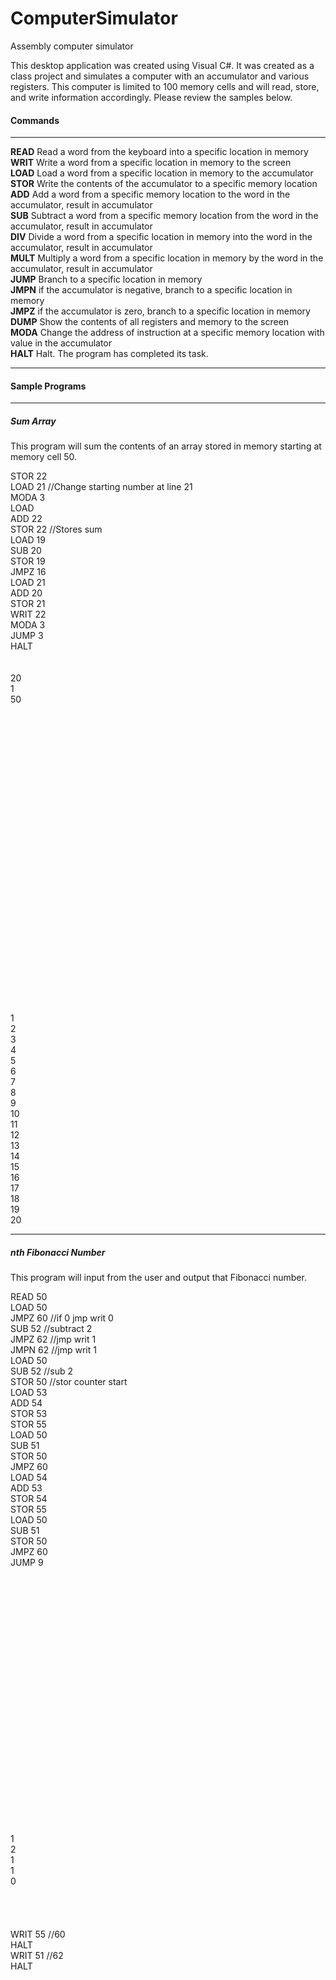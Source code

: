 ComputerSimulator
=================

<p>Assembly computer simulator</p>
<p>This desktop application was created using Visual C#.  It was created as a class project and simulates a computer with an accumulator and various registers.  This computer is limited to 100 memory cells and will read, store, and write information accordingly.  Please review the samples below.</p>

<h4>Commands</h4>
<hr>
<p>
<b>READ</b> Read a word from the keyboard into a specific location in memory<br>
<b>WRIT</b> Write a word from a specific location in memory to the screen<br>
<b>LOAD</b> Load a word from a specific location in memory to the accumulator<br>
<b>STOR</b> Write the contents of the accumulator to a specific memory location<br>
<b>ADD</b> Add a word from a specific memory location to the word in the accumulator, result
in accumulator<br>
<b>SUB</b> Subtract a word from a specific memory location from the word in the accumulator,
result in accumulator<br>
<b>DIV</b> Divide a word from a specific location in memory into the word in the accumulator,
result in accumulator<br>
<b>MULT</b> Multiply a word from a specific location in memory by the word in the accumulator,
result in accumulator<br>
<b>JUMP</b> Branch to a specific location in memory<br>
<b>JMPN</b> if the accumulator is negative, branch to a specific location in memory<br>
<b>JMPZ</b> if the accumulator is zero, branch to a specific location in memory<br>
<b>DUMP</b> Show the contents of all registers and memory to the screen<br>
<b>MODA</b> Change the address of instruction at a specific memory location with value in the
accumulator<br>
<b>HALT</b> Halt. The program has completed its task.
</p>
<hr>

<h4>Sample Programs</h4>
<hr>
<h5>Sum Array</h5>
<p>
This program will sum the contents of an array stored in memory starting at memory cell 50.
</p>
<p>
STOR 22<br>
LOAD 21 //Change starting number at line 21<br>
MODA 3<br>
LOAD <br>
ADD 22<br>
STOR 22 //Stores sum<br>
LOAD 19<br>
SUB 20<br>
STOR 19<br>
JMPZ 16<br>
LOAD 21<br>
ADD 20<br>
STOR 21<br>
WRIT 22<br>
MODA 3<br>
JUMP 3<br>
HALT<br>
<br>
<br>
20<br>
1<br>
50<br>
<br>
<br>
<br>
<br>
<br>
<br>
<br>
<br>
<br>
<br>
<br>
<br>
<br>
<br>
<br>
<br>
<br>
<br>
<br>
<br>
<br>
<br>
<br>
<br>
<br>
<br>
<br>
<br>
<br>
1<br>
2<br>
3<br>
4<br>
5<br>
6<br>
7<br>
8<br>
9<br>
10<br>
11<br>
12<br>
13<br>
14<br>
15<br>
16<br>
17<br>
18<br>
19<br>
20<br>
</p>
<hr>

<h5>nth Fibonacci Number</h5>
<p>This program will input from the user and output that Fibonacci number.</p>
READ 50<br>
LOAD 50<br>
JMPZ 60 //if 0 jmp writ 0<br>
SUB 52 //subtract 2<br>
JMPZ 62 //jmp writ 1<br>
JMPN 62 //jmp writ 1<br>
LOAD 50<br>
SUB 52 //sub 2<br>
STOR 50 //stor counter start<br>
LOAD 53<br>
ADD 54<br>
STOR 53<br>
STOR 55<br>
LOAD 50<br>
SUB 51<br>
STOR 50<br>
JMPZ 60<br>
LOAD 54<br>
ADD 53<br>
STOR 54<br>
STOR 55<br>
LOAD 50<br>
SUB 51<br>
STOR 50<br>
JMPZ 60<br>
JUMP 9<br>
<br>
<br>
<br>
<br>
<br>
<br>
<br>
<br>
<br>
<br>
<br>
<br>
<br>
<br>
<br>
<br>
<br>
<br>
<br>
<br>
<br>
<br>
<br>
<br>
<br>
1<br>
2<br>
1<br>
1<br>
0<br>
<br>
<br>
<br>
<br>
WRIT 55 //60<br>
HALT<br>
WRIT 51 //62<br>
HALT<br>

